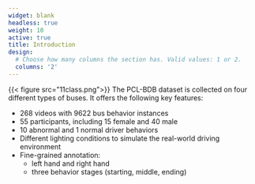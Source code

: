 ```yaml
---
widget: blank
headless: true
weight: 10
active: true
title: Introduction
design:
  # Choose how many columns the section has. Valid values: 1 or 2.
  columns: '2'
---
```


{{< figure src="11class.png">}} 
The PCL-BDB dataset is collected on four different types of buses. It offers the following key features:
- 268 videos with 9622 bus behavior instances 
- 55 participants, including 15 female and 40 male
- 10 abnormal and 1 normal driver behaviors
- Different lighting conditions to simulate the real-world driving environment
- Fine-grained annotation:
  - left hand and right hand
  - three behavior stages (starting, middle, ending)
